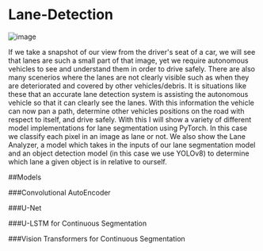 # Lane-Detection

![image](https://github.com/chaza011/Lane-Detection/assets/118681555/2de4c829-3c42-4fd0-accc-c282b00496e5)

If we take a snapshot of our view from the driver's seat of a car, we will see that lanes are such a small part of that image, yet we require autonomous vehicles to see and understand them in order to drive safely. There are also many scenerios where the lanes are not clearly visible such as when they are deteriorated and covered by other vehicles/debris. It is situations like these that an accurate lane detection system is assisting the autonomous vehicle so that it can clearly see the lanes. With this information the vehicle can now pan a path, determine other vehicles positions on the road with respect to itself, and drive safely. With this I will show a variety of different model implementations for lane segmentation using PyTorch. In this case we classify each pixel in an image as lane or not. We also show the Lane Analyzer, a model which takes in the inputs of our lane segmentation model and an object detection model (in this case we use YOLOv8) to determine which lane a given object is in relative to ourself. 



##Models

###Convolutional AutoEncoder

###U-Net

###U-LSTM for Continuous Segmentation

###Vision Transformers for Continuous Segmentation
